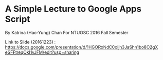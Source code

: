 # A Simple Lecture to Google Apps Script
By Katrina (Hao-Yung) Chan
For NTUOSC 2016 Fall Semester


Link to Slide (20161223) : https://docs.google.com/presentation/d/1HGORxNdC0oijh3JaShn1bo8O2gXeSFFtreqOkI1vJFM/edit?usp=sharing


